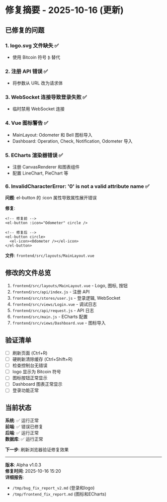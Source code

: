 # 修复摘要 - 2025-10-16 (更新)

## 已修复的问题

### 1. logo.svg 文件缺失 ✅ 
- 使用 Bitcoin 符号 `₿` 替代

### 2. 注册 API 错误 ✅
- 将参数从 URL 改为请求体

### 3. WebSocket 连接导致登录失败 ✅
- 临时禁用 WebSocket 连接

### 4. Vue 图标警告 ✅
- MainLayout: Odometer 和 Bell 图标导入
- Dashboard: Operation, Check, Notification, Odometer 导入

### 5. ECharts 渲染器错误 ✅
- 注册 CanvasRenderer 和图表组件
- 配置 LineChart, PieChart 等

### 6. InvalidCharacterError: '0' is not a valid attribute name ✅

**问题**: el-button 的 :icon 属性导致属性展开错误

**修复**: 
```vue
<!-- 修复前 -->
<el-button :icon="Odometer" circle />

<!-- 修复后 -->
<el-button circle>
  <el-icon><Odometer /></el-icon>
</el-button>
```

**文件**: `frontend/src/layouts/MainLayout.vue`

## 修改的文件总览

1. `frontend/src/layouts/MainLayout.vue` - Logo, 图标, 按钮
2. `frontend/src/api/index.js` - 注册 API
3. `frontend/src/stores/user.js` - 登录逻辑, WebSocket
4. `frontend/src/views/Login.vue` - 调试日志
5. `frontend/src/api/request.js` - API 日志
6. `frontend/src/main.js` - ECharts 配置
7. `frontend/src/views/Dashboard.vue` - 图标导入

## 验证清单

- [ ] 刷新页面 (Ctrl+R)
- [ ] 硬刷新清除缓存 (Ctrl+Shift+R)
- [ ] 检查控制台无错误
- [ ] logo 显示为 Bitcoin 符号
- [ ] 图标按钮正常显示
- [ ] Dashboard 图表正常显示
- [ ] 登录功能正常

## 当前状态

**系统**: ✅ 运行正常  
**前端**: ✅ 错误已修复  
**后端**: ✅ 运行正常  
**数据库**: ✅ 运行正常  

**下一步**: 刷新浏览器验证修复效果

---

**版本**: Alpha v1.0.3  
**修复时间**: 2025-10-16 15:20  
**详细报告**: 
- `/tmp/bug_fix_report_v2.md` (登录和logo)
- `/tmp/frontend_fix_report.md` (图标和ECharts)
